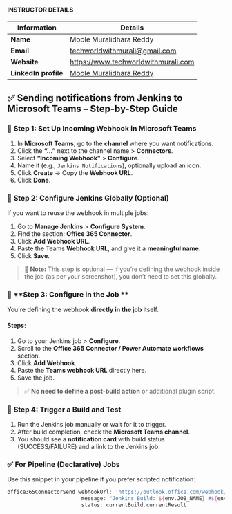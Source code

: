 #### INSTRUCTOR DETAILS

|  Information             | Details                                                                      |
|----------------------    |------------------------------------------------------------------------------|
| **Name**                 | Moole Muralidhara Reddy                                                      |
| **Email**                | techworldwithmurali@gmail.com                                                |
| **Website**              | https://www.techworldwithmurali.com               |
| **LinkedIn profile**     | [Moole Muralidhara Reddy](https://www.linkedin.com/in/moole-muralidhara-reddy) |

## ✅ **Sending notifications from Jenkins to Microsoft Teams – Step-by-Step Guide**

### 🔹 **Step 1: Set Up Incoming Webhook in Microsoft Teams**

1. In **Microsoft Teams**, go to the **channel** where you want notifications.
2. Click the **“...”** next to the channel name > **Connectors**.
3. Select **“Incoming Webhook”** > **Configure**.
4. Name it (e.g., `Jenkins Notifications`), optionally upload an icon.
5. Click **Create** → Copy the **Webhook URL**.
6. Click **Done**.

### 🔹 **Step 2: Configure Jenkins Globally (Optional)**

If you want to reuse the webhook in multiple jobs:

1. Go to **Manage Jenkins** > **Configure System**.
2. Find the section: **Office 365 Connector**.
3. Click **Add Webhook URL**.
4. Paste the Teams **Webhook URL**, and give it a **meaningful name**.
5. Click **Save**.

> 📝 **Note:** This step is optional — if you’re defining the webhook inside the job (as per your screenshot), you don’t need to set this globally.

### 🔹 **Step 3: Configure in the Job **

You're defining the webhook **directly in the job** itself.

#### Steps:

1. Go to your Jenkins job > **Configure**.
2. Scroll to the **Office 365 Connector / Power Automate workflows** section.
3. Click **Add Webhook**.
4. Paste the **Teams webhook URL** directly here.
5. Save the job.

> ✅ **No need to define a post-build action** or additional plugin script.

### 🔹 **Step 4: Trigger a Build and Test**

1. Run the Jenkins job manually or wait for it to trigger.
2. After build completion, check the **Microsoft Teams channel**.
3. You should see a **notification card** with build status (SUCCESS/FAILURE) and a link to the Jenkins job.

### ✅ **For Pipeline (Declarative) Jobs**

Use this snippet in your pipeline if you prefer scripted notification:

```groovy
office365ConnectorSend webhookUrl: 'https://outlook.office.com/webhook/your-webhook-url', 
                        message: "Jenkins Build: ${env.JOB_NAME} #${env.BUILD_NUMBER} - ${currentBuild.currentResult}",
                        status: currentBuild.currentResult
```
